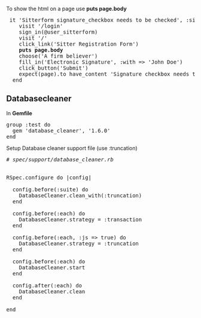 To show the html on a page use <b>puts page.body</b>
<pre>
 it 'Sitterform signature_checkbox needs to be checked', :sitterform do
    visit '/login'
    sign_in(@user_sitterform)
    visit '/'
    click_link('Sitter Registration Form')
    <b>puts page.body</b>
    choose('A firm believer')
    fill_in('Electronic Signature', :with => 'John Doe')
    click_button('Submit')
    expect(page).to have_content 'Signature checkbox needs to be checked'
  end
</pre>

<h2>Databasecleaner</h2>  

In <b>Gemfile</b>
<pre>
group :test do
  gem 'database_cleaner', '1.6.0'
end
</pre>

Setup Database cleaner support file (use :truncation)

<pre>
<em># spec/support/database_cleaner.rb</em>


RSpec.configure do |config|
 
  config.before(:suite) do
    DatabaseCleaner.clean_with(:truncation)
  end
 
  config.before(:each) do
    DatabaseCleaner.strategy = :transaction
  end
 
  config.before(:each, :js => true) do
    DatabaseCleaner.strategy = :truncation
  end
 
  config.before(:each) do
    DatabaseCleaner.start
  end
 
  config.after(:each) do
    DatabaseCleaner.clean
  end
 
end
</pre>
